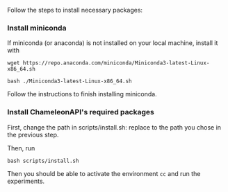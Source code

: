 Follow the steps to install necessary packages:

### Install miniconda

If miniconda (or anaconda) is not installed on your local machine, install it with 

```
wget https://repo.anaconda.com/miniconda/Miniconda3-latest-Linux-x86_64.sh

bash ./Miniconda3-latest-Linux-x86_64.sh
```

Follow the instructions to finish installing miniconda. 

### Install ChameleonAPI's required packages 

First, change the path in scripts/install.sh: replace <PATH TO MINICONDA> to the path you chose in the previous step.

Then, run

```
bash scripts/install.sh
```
Then you should be able to activate the environment ```cc``` and run the experiments. 